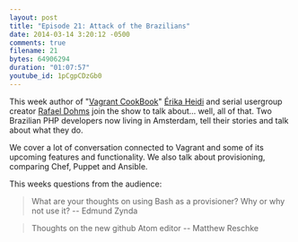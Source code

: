 ```yaml
---
layout: post
title: "Episode 21: Attack of the Brazilians"
date: 2014-03-14 3:20:12 -0500
comments: true
filename: 21
bytes: 64906294
duration: "01:07:57"
youtube_id: 1pCgpCDzGb0
---
```


This week author of "[Vagrant CookBook]" [Érika Heidi] and serial usergroup creator [Rafael Dohms] join the show to
talk about... well, all of that. Two Brazilian PHP developers now living in Amsterdam, tell their stories and talk
about what they do.

We cover a lot of conversation connected to Vagrant and some of its upcoming features and functionality. We also talk
about provisioning, comparing Chef, Puppet and Ansible.

This weeks questions from the audience:

> What are your thoughts on using Bash as a provisioner? Why or why not use it?
-- Edmund Zynda

> Thoughts on the new github Atom editor
-- Matthew Reschke

[Vagrant CookBook]: https://leanpub.com/vagrantcookbook
[Érika Heidi]: https://twitter.com/erikaheidi
[Rafael Dohms]: https://twitter.com/rdohms
